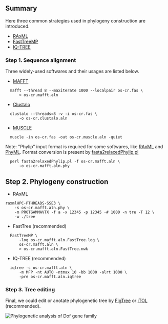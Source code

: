 ## Summary
Here three common strategies used in phylogeny construction are introduced.
* [RAxML](https://cme.h-its.org/exelixis/web/software/raxml/index.html)
* [FastTreeMP](http://www.microbesonline.org/fasttree/)
* [IQ-TREE](http://www.iqtree.org/)

### Step 1. Sequence alignment
Three widely-used softwares and their usages are listed below.
* [MAFFT](https://mafft.cbrc.jp/alignment/software/)
```
  mafft --thread 8 --maxiterate 1000 --localpair os-cr.fas \
      > os-cr.mafft.aln
```
* [Clustalo](http://www.clustal.org/omega/)
```
  clustalo --threads=8 -v -i os-cr.fas \
      -o os-cr.clustalo.aln
```
* [MUSCLE](http://www.drive5.com/software.html)
```
  muscle -in os-cr.fas -out os-cr.muscle.aln -quiet
```
Note: "Phylip" input format is required for some softwares, like [RAxML](https://cme.h-its.org/exelixis/web/software/raxml/index.html) and [PhyML](http://www.atgc-montpellier.fr/phyml/). Format conversion is present by [fasta2relaxedPhylip.pl](https://github.com/npchar/Phylogenomic)
```
  perl fasta2relaxedPhylip.pl -f os-cr.mafft.aln \
      -o os-cr.mafft.aln.phy
```

## Step 2. Phylogeny construction
* RAxML
```
raxmlHPC-PTHREADS-SSE3 \
    -s os-cr.mafft.aln.phy \
    -m PROTGAMMAVTX -f a -x 12345 -p 12345 -# 1000 -n tre -T 12 \
    -w ./tree
```
* FastTree (recommended)
```
  FastTreeMP \
      -log os-cr.mafft.aln.FastTree.log \
      os-cr.mafft.aln \
      > os-cr.mafft.aln.FastTree.nwk
```
* IQ-TREE (recommended)
```
  iqtree -s os-cr.mafft.aln \
      -m MFP -nt AUTO -ntmax 10 -bb 1000 -alrt 1000 \
      -pre os-cr.mafft.aln.iqtree
```

### Step 3. Tree editing 
Final, we could edit or anotate phylogenetic tree by [FigTree](http://tree.bio.ed.ac.uk/software/figtree/) or [iTOL](https://itol.embl.de/index.shtml) (recommended).

![Phylogenetic analysis of Dof gene family]()

